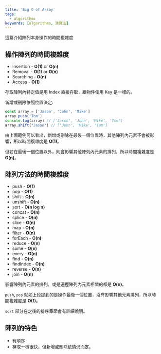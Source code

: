 ```yaml
---
title: 'Big O of Array'
tags:
  - algorithms
keywords: [algorithms, 演算法]
---
```


這篇介紹陣列本身操作的時間複雜度

## 操作陣列的時間複雜度
- Insertion - **O(1)** or **O(n)**
- Removal - **O(1)** or **O(n)**
- Searching - **O(n)**
- Access - **O(1)**

存取陣列內特定值是用 Index 直接存取，跟物件使用 Key 是一樣的。

新增或刪除依照位置決定:
```js
const array = ['Jason', 'John', 'Mike']
array.push('Tom')
console.log(array) // ['Jason', 'John', 'Mike', 'Tom']
array.shift('Jason') // ['John', 'Mike', 'Tom']
```
由上面範例可以看出，新增或刪除在最後一個位置時，其他陣列內元素不會被影響，所以時間複雜度是 **O(1)**。

但若在最後一個位置以外，則會影響其他陣列內元素的排列，所以時間複雜度是 **O(n)**。

## 陣列方法的時間複雜度
- push - **O(1)**
- pop - **O(1)**
- shift - **O(n)**
- unshift - **O(n)**
- sort - **O(n log n)**
- concat - **O(n)**
- splice - **O(n)**
- slice - **O(n)**
- map - **O(n)**
- filter - **O(n)**
- forEach - **O(n)**
- reduce - **O(n)**
- some - **O(n)**
- every - **O(n)**
- find - **O(n)**
- findIndex - **O(n)**
- reverse - **O(n)**
- join - **O(n)**

影響陣列內元素的排列，或是遍歷陣列內元素相關的都是 **O(n)**。

`push`, `pop` 就如上段提到的是操作最後一個位置，沒有影響其他元素排列，所以時間複雜度是 **O(1)**。

`sort` 部分在之後的排序章節會有詳細說明。

## 陣列的特色
- 有順序
- 存取一樣很快，但新增或刪除依情況而定。
